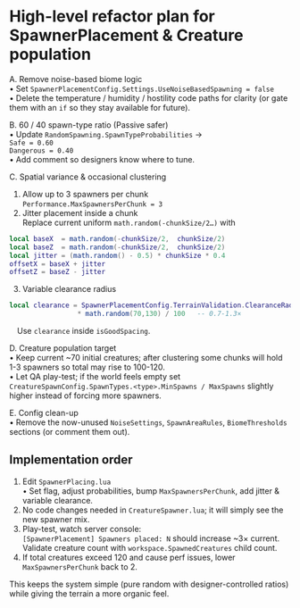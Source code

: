 High-level refactor plan for SpawnerPlacement & Creature population
===================================================================

A. Remove noise-based biome logic  
   • Set `SpawnerPlacementConfig.Settings.UseNoiseBasedSpawning = false`  
   • Delete the temperature / humidity / hostility code paths for clarity (or gate them with an `if` so they stay available for future).

B. 60 / 40 spawn-type ratio (Passive safer)  
   • Update `RandomSpawning.SpawnTypeProbabilities` →  
      `Safe = 0.60`  
      `Dangerous = 0.40`  
   • Add comment so designers know where to tune.

C. Spatial variance & occasional clustering  
   1. Allow up to 3 spawners per chunk  
      `Performance.MaxSpawnersPerChunk = 3`  
   2. Jitter placement inside a chunk  
      Replace current uniform `math.random(-chunkSize/2…)` with  

```lua
local baseX  = math.random(-chunkSize/2,  chunkSize/2)
local baseZ  = math.random(-chunkSize/2,  chunkSize/2)
local jitter = (math.random() - 0.5) * chunkSize * 0.4
offsetX = baseX + jitter
offsetZ = baseZ - jitter
```
   3. Variable clearance radius  
```lua
local clearance = SpawnerPlacementConfig.TerrainValidation.ClearanceRadius
                 * math.random(70,130) / 100   -- 0.7-1.3×

```
 Use `clearance` inside `isGoodSpacing`.

D. Creature population target  
   • Keep current ~70 initial creatures; after clustering some chunks will
     hold 1-3 spawners so total may rise to 100-120.  
   • Let QA play-test; if the world feels empty set
     `CreatureSpawnConfig.SpawnTypes.<type>.MinSpawns / MaxSpawns`
     slightly higher instead of forcing more spawners.

E. Config clean-up  
   • Remove the now-unused `NoiseSettings`, `SpawnAreaRules`,
     `BiomeThresholds` sections (or comment them out).

Implementation order
--------------------
1. Edit `SpawnerPlacing.lua`  
   • Set flag, adjust probabilities, bump `MaxSpawnersPerChunk`, add jitter & variable clearance.  
2. No code changes needed in `CreatureSpawner.lua`; it will simply see the new spawner mix.  
3. Play-test, watch server console:  
   `[SpawnerPlacement] Spawners placed: N` should increase ~3× current.  
   Validate creature count with `workspace.SpawnedCreatures` child count.  
4. If total creatures exceed 120 and cause perf issues, lower
   `MaxSpawnersPerChunk` back to 2.

This keeps the system simple (pure random with designer-controlled ratios) while giving the terrain a more organic feel.
